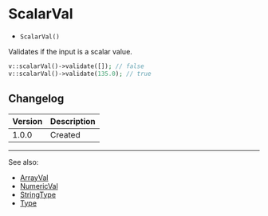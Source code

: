 # ScalarVal

- `ScalarVal()`

Validates if the input is a scalar value.

```php
v::scalarVal()->validate([]); // false
v::scalarVal()->validate(135.0); // true
```

## Changelog

Version | Description
--------|-------------
  1.0.0 | Created

***
See also:

  * [ArrayVal](ArrayVal.md)
  * [NumericVal](NumericVal.md)
  * [StringType](StringType.md)
  * [Type](Type.md)
